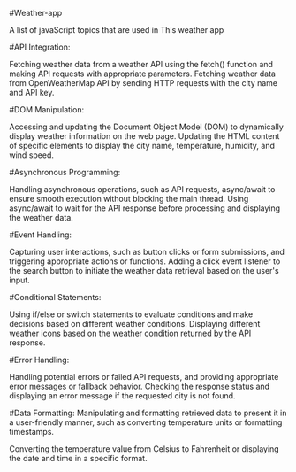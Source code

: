 #Weather-app

 A list of javaScript topics that are used in This weather app

#API Integration:

Fetching weather data from a weather API using the fetch() function and making API requests with appropriate parameters.
Fetching weather data from OpenWeatherMap API by sending HTTP requests with the city name and API key.

#DOM Manipulation: 

Accessing and updating the Document Object Model (DOM) to dynamically display weather information on the web page.
Updating the HTML content of specific elements to display the city name, temperature, humidity, and wind speed.

#Asynchronous Programming:

Handling asynchronous operations, such as API requests, async/await to ensure smooth execution without blocking the main thread.
Using async/await to wait for the API response before processing and displaying the weather data.

#Event Handling:

Capturing user interactions, such as button clicks or form submissions, and triggering appropriate actions or functions.
Adding a click event listener to the search button to initiate the weather data retrieval based on the user's input.

#Conditional Statements: 

Using if/else or switch statements to evaluate conditions and make decisions based on different weather conditions.
Displaying different weather icons based on the weather condition returned by the API response.

#Error Handling:

Handling potential errors or failed API requests, and providing appropriate error messages or fallback behavior.
Checking the response status and displaying an error message if the requested city is not found.

#Data Formatting: Manipulating and formatting retrieved data to present it in a user-friendly manner, such as converting temperature units or formatting timestamps.

Converting the temperature value from Celsius to Fahrenheit or displaying the date and time in a specific format.

